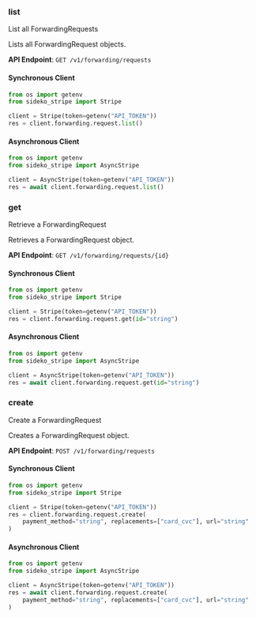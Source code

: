 
### list <a name="list"></a>
List all ForwardingRequests

<p>Lists all ForwardingRequest objects.</p>

**API Endpoint**: `GET /v1/forwarding/requests`

#### Synchronous Client

```python
from os import getenv
from sideko_stripe import Stripe

client = Stripe(token=getenv("API_TOKEN"))
res = client.forwarding.request.list()
```

#### Asynchronous Client

```python
from os import getenv
from sideko_stripe import AsyncStripe

client = AsyncStripe(token=getenv("API_TOKEN"))
res = await client.forwarding.request.list()
```

### get <a name="get"></a>
Retrieve a ForwardingRequest

<p>Retrieves a ForwardingRequest object.</p>

**API Endpoint**: `GET /v1/forwarding/requests/{id}`

#### Synchronous Client

```python
from os import getenv
from sideko_stripe import Stripe

client = Stripe(token=getenv("API_TOKEN"))
res = client.forwarding.request.get(id="string")
```

#### Asynchronous Client

```python
from os import getenv
from sideko_stripe import AsyncStripe

client = AsyncStripe(token=getenv("API_TOKEN"))
res = await client.forwarding.request.get(id="string")
```

### create <a name="create"></a>
Create a ForwardingRequest

<p>Creates a ForwardingRequest object.</p>

**API Endpoint**: `POST /v1/forwarding/requests`

#### Synchronous Client

```python
from os import getenv
from sideko_stripe import Stripe

client = Stripe(token=getenv("API_TOKEN"))
res = client.forwarding.request.create(
    payment_method="string", replacements=["card_cvc"], url="string"
)
```

#### Asynchronous Client

```python
from os import getenv
from sideko_stripe import AsyncStripe

client = AsyncStripe(token=getenv("API_TOKEN"))
res = await client.forwarding.request.create(
    payment_method="string", replacements=["card_cvc"], url="string"
)
```
